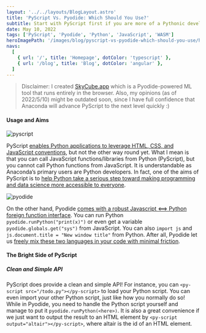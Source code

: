 ```yaml
---
layout: '../../layouts/BlogLayout.astro'
title: 'PyScript Vs. Pyodide: Which Should You Use?'
subtitle: Start with PyScript first if you are more of a Pythonic developer. Try Pyodide if you want to “Add some Python” to your JavaScript.
date: May 10, 2022
tags: ['PyScript', 'Pyodide', 'Python', 'JavaScript', 'WASM']
heroImagePath: '/images/blog/pyscript-vs-pyodide-which-should-you-use/hero.png'
navs:
  [
    { url: '/', title: 'Homepage', dotColor: 'typescript' },
    { url: '/blog', title: 'Blog', dotColor: 'angular' },
  ]
---
```


> Disclaimer: I created [SkyCube.app](https://skycube.app/) which is a Pyodide-powered ML tool that runs entirely in the browser. Also, my opinions (as of 2022/5/10) might be outdated soon, since I have full confidence that Anaconda will advance PyScript to the next level quickly :)

#### Usage and Aims

![pyscript](/images/blog/pyscript-vs-pyodide-which-should-you-use/pyscript.png)

PyScript [enables Python applications to leverage HTML, CSS, and JavaScript conventions](https://engineering.anaconda.com/), but not the other way round yet. What I mean is that you can call JavaScript functions/libraries from Python (PyScript), but you cannot call Python functions from JavaScript. It is understandable as Anaconda’s primary users are Python developers. In fact, one of the aims of PyScript is to [help Python take a serious step toward making programming and data science more accessible to everyone](https://www.anaconda.com/blog/pyscript-python-in-the-browser).

![pyodide](/images/blog/pyscript-vs-pyodide-which-should-you-use/pyodide.webp)

On the other hand, Pyodide [comes with a robust Javascript ⟺ Python foreign function interface](https://pyodide.org/en/stable/). You can run Python `pyodide.runPython("print(x)")` or even get a variable `pyodide.globals.get("sys")` from JavaScript. You can also `import js` and `js.document.title = "New window title"` from Python. After all, Pyodide let us [freely mix these two languages in your code with minimal friction](https://pyodide.org/en/stable/project/about.html).

#### The Bright Side of PyScript

##### Clean and Simple API

PyScript does provide a clean and simple API! For instance, you can `<py-script src="/todo.py"></py-script>` to load your Python script. You can even import your other Python script, just like how you normally do so! While in Pyodide, you need to handle the Python script yourself and manage to put it `pyodide.runPython(<here>)`. It is also a great convenience if we just want to output the result to an HTML element by `<py-script output="altair"></py-script>`, where altair is the id of an HTML element.
